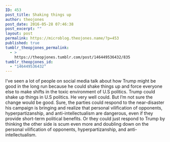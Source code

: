 ```yaml
---
ID: 453
post_title: Shaking things up
author: theojones
post_date: 2016-05-28 07:46:38
post_excerpt: ""
layout: post
permalink: https://microblog.theojones.name/?p=453
published: true
tumblr_theopjones_permalink:
  - >
    https://theopjones.tumblr.com/post/146449536432/835
tumblr_theopjones_id:
  - "146449536432"
---
```

<p>I’ve seen a lot of people on social media talk about how Trump might be good in the long run because he could shake things up and force everyone else to make shifts in the toxic environment of U.S politics. Trump could shake up things in U.S politics. He very well could. But I’m not sure the change would be good. Sure, the parties could respond to the near-disaster his campaign is bringing and realize that personal vilification of opponents, hyperpartizanship, and anti-intellectualism are dangerous, even if they provide short-term political benefits. Or they could just respond to Trump by thinking the other side is scum even more and doubling down on the personal vilification of opponents, hyperpartizanship, and anti-intellectualism.</p>